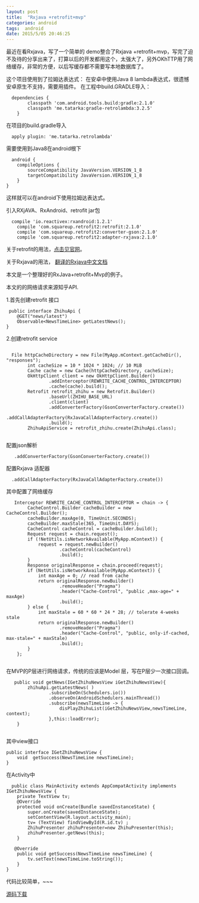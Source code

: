 ```yaml
---
layout: post
title:  "Rxjava +retrofit+mvp"
categories: android
tags:  android
date: 2015/5/05 20:46:25
---
```




最近在看Rxjava，写了一个简单的 demo整合了Rxjava +retrofit+mvp，写完了迫不及待的分享出来了，打算以后的开发都用这个，太强大了，另外OKhTTP用了网络缓存，非常的方便，以后写缓存都不需要写本地数据库了。

<!--more-->

这个项目使用到了拉姆达表达式：
在安卓中使用Java 8 lambda表达式，很遗憾安卓原生不支持，需要用插件。
 在工程中build.GRADLE导入：
 
```
  dependencies {
        classpath 'com.android.tools.build:gradle:2.1.0'
        classpath 'me.tatarka:gradle-retrolambda:3.2.5'
    }

```
 在项目的build.gradle导入
```
  apply plugin: 'me.tatarka.retrolambda'
```
  
 需要使用到Java8在android根下
 
```
  android {
    compileOptions {
        sourceCompatibility JavaVersion.VERSION_1_8
        targetCompatibility JavaVersion.VERSION_1_8
    }
}
```


 
 这样就可以在android下使用拉姆达表达式。
 
 引入RXjAVA、RxAndroid、retrofit  jar包

```
  compile 'io.reactivex:rxandroid:1.2.1'
    compile 'com.squareup.retrofit2:retrofit:2.1.0'
    compile 'com.squareup.retrofit2:converter-gson:2.1.0'
    compile 'com.squareup.retrofit2:adapter-rxjava:2.1.0'
```
 
 关于retrofit的用法，[点击见官网](http://square.github.io/retrofit/)。
 
 关于Rxjava的用法， [翻译的Rxjava中文文档](https://github.com/mcxiaoke/RxDocs)
 
 本文是一个整理好的RxJava+retrofit+Mvp的例子。
 
 本文的的网络请求来源知乎API.
 
 1.首先创建retrofit 接口
 
```
 public interface ZhihuApi {
    @GET("news/latest")
    Observable<NewsTimeLine> getLatestNews();
}

```
 
 2.创建retrofit  service
 
```

  File httpCacheDirectory = new File(MyApp.mContext.getCacheDir(), "responses");
        int cacheSize = 10 * 1024 * 1024; // 10 MiB
        Cache cache = new Cache(httpCacheDirectory, cacheSize);
        OkHttpClient client = new OkHttpClient.Builder()
                .addInterceptor(REWRITE_CACHE_CONTROL_INTERCEPTOR)
                .cache(cache).build();
        Retrofit retrofit_zhihu = new Retrofit.Builder()
                .baseUrl(ZHIHU_BASE_URL)
                .client(client)
                .addConverterFactory(GsonConverterFactory.create())
                .addCallAdapterFactory(RxJavaCallAdapterFactory.create())
                .build();
        ZhihuApiService = retrofit_zhihu.create(ZhihuApi.class);
 

```
配置json解析

```
   .addConverterFactory(GsonConverterFactory.create())
```

配置Rxjava  适配器

```
  .addCallAdapterFactory(RxJavaCallAdapterFactory.create())
```
  其中配置了网络缓存
  
```
   Interceptor REWRITE_CACHE_CONTROL_INTERCEPTOR = chain -> {
        CacheControl.Builder cacheBuilder = new CacheControl.Builder();
        cacheBuilder.maxAge(0, TimeUnit.SECONDS);
        cacheBuilder.maxStale(365, TimeUnit.DAYS);
        CacheControl cacheControl = cacheBuilder.build();
        Request request = chain.request();
        if (!NetUtils.isNetworkAvailable(MyApp.mContext)) {
            request = request.newBuilder()
                    .cacheControl(cacheControl)
                    .build();
        }
        Response originalResponse = chain.proceed(request);
        if (NetUtils.isNetworkAvailable(MyApp.mContext)) {
            int maxAge = 0; // read from cache
            return originalResponse.newBuilder()
                    .removeHeader("Pragma")
                    .header("Cache-Control", "public ,max-age=" + maxAge)
                    .build();
        } else {
            int maxStale = 60 * 60 * 24 * 28; // tolerate 4-weeks stale
            return originalResponse.newBuilder()
                    .removeHeader("Pragma")
                    .header("Cache-Control", "public, only-if-cached, max-stale=" + maxStale)
                    .build();
        }
    };
  
```   

 
 
  在MVP的P层进行网络请求，传统的应该是Model  层，写在P层少一次接口回调。
 
```
   public void getNews(IGetZhihuNewsView iGetZhihuNewsView){
        zhihuApi.getLatestNews( )
                .subscribeOn(Schedulers.io())
                .observeOn(AndroidSchedulers.mainThread())
                .subscribe(newsTimeLine -> {
                    disPlayZhihuList(iGetZhihuNewsView,newsTimeLine, context);
                },this::loadError);
    }
   
```
   
其中view接口

```
public interface IGetZhihuNewsView {
    void  getSuccess(NewsTimeLine newsTimeLine);
}

```
  在Activity中
```
  public class MainActivity extends AppCompatActivity implements IGetZhihuNewsView {
    private TextView tv;
    @Override
    protected void onCreate(Bundle savedInstanceState) {
        super.onCreate(savedInstanceState);
        setContentView(R.layout.activity_main);
        tv= (TextView) findViewById(R.id.tv) ;
        ZhihuPresenter zhihuPresenter=new ZhihuPresenter(this);
        zhihuPresenter.getNews(this);
    }

   @Override
    public void getSuccess(NewsTimeLine newsTimeLine) {
        tv.setText(newsTimeLine.toString());
    }
}
```

  代码比较简单，~~~
  
  [源码下载](https://github.com/forezp/RxJavaRetrofit)
